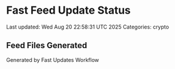 # Fast Feed Update Status
Last updated: Wed Aug 20 22:58:31 UTC 2025
Categories: crypto

## Feed Files Generated

Generated by Fast Updates Workflow
